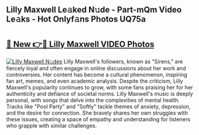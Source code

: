 ## Lilly Maxwell Le𝚊ked N𝚞de - Part-mQm Video Le𝚊ks - Hot Onlyf𝚊ns Photos UQ75a

# <h2><a href="http://ab22949.deff.icu/?id=Lilly+Maxwell">🔗 New 👉🔴 Lilly Maxwell VIDEO Photos</a></h2>

[![Lilly Maxwell N𝚞des](https://i.imgur.com/rIISA9y.gif)](http://ab22949.deff.icu/?id=Lilly+Maxwell)
Lilly Maxwell's followers, known as "Sirens," are fiercely loyal and often engage in online discussions about her work and controversies. Her content has become a cultural phenomenon, inspiring fan art, memes, and even academic analysis. Despite the criticism, Lilly Maxwell's popularity continues to grow, with some fans praising her for her authenticity and defiance of societal norms. Lilly Maxwell's music is deeply personal, with songs that delve into the complexities of mental health. Tracks like "Pool Party" and "Softly" tackle themes of anxiety, depression, and the desire for connection. She bravely shares her own struggles with these issues, creating a space of empathy and understanding for listeners who grapple with similar challenges.

